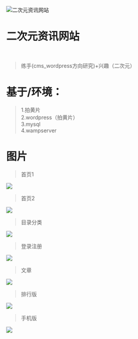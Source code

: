 ![二次元资讯网站](https://buzi.online/2/wp-content/uploads/2019/08/4f02215c7092c1c9222d58105dc0606f-32x32.jpg)

# 二次元资讯网站

<br>

> 练手(cms_wordpress方向研究)+兴趣（二次元）


# 基于/环境：

> 1.拍黄片<br>
> 2.wordpress（拍黄片）<br>
> 3.mysql<br>
> 4.wampserver<br>

# 图片

> 首页1

![](https://github.com/littlebuzi/Quadratic_element/blob/master/首页1.PNG)

> 首页2

![](https://github.com/littlebuzi/Quadratic_element/blob/master/首页2.PNG)

> 目录分类

![](https://github.com/littlebuzi/Quadratic_element/blob/master/目录分类.PNG)

> 登录注册

![](https://github.com/littlebuzi/Quadratic_element/blob/master/登录注册.PNG)

> 文章

![](https://github.com/littlebuzi/Quadratic_element/blob/master/文章.PNG)

> 排行版

![](https://github.com/littlebuzi/Quadratic_element/blob/master/排行版.PNG)

> 手机版

![](https://github.com/littlebuzi/Quadratic_element/blob/master/手机版.png)












